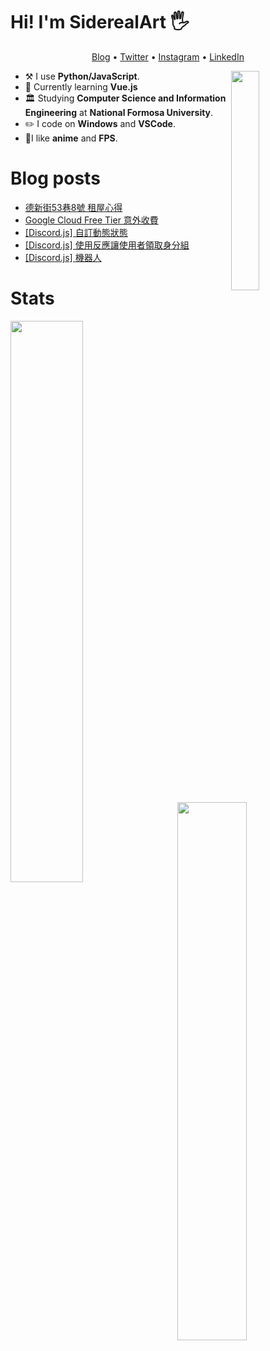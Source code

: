 # Hi! I'm SiderealArt 🖐

<p align="center">
  <a href="https://blog.siderealart.me">Blog</a> •
  <a href="https://twitter.com/siderealart">Twitter</a> •
  <a href="https://instagram.com/enfong_tsao">Instagram</a> •
  <a href="ww.linkedin.com/in/enfongtsao">LinkedIn</a>
</p>

[<img align="right" width="30%" src="https://spotify-github-profile.vercel.app/api/view?uid=11100682144&cover_image=true&theme=default">](https://spotify-github-profile.vercel.app/api/view?uid=11100682144&cover_image=true&theme=default)

-   :hammer_and_pick: I use **Python/JavaScript**.
-   🌱 Currently learning **Vue.js**
-   🏛 Studying **Computer Science and Information Engineering** at **National Formosa University**.
- ✏️ I code on **Windows** and **VSCode**.
- 💖I like **anime** and **FPS**.

# Blog posts
<!-- BLOG-POST-LIST:START -->
- [德新街53巷8號 租屋心得](https://blog.siderealart.me/p/apartment_rental/)
- [Google Cloud Free Tier 意外收費](https://blog.siderealart.me/p/gcp_charged/)
- [[Discord.js] 自訂動態狀態](https://blog.siderealart.me/p/discord_rpc/)
- [[Discord.js] 使用反應讓使用者領取身分組](https://blog.siderealart.me/p/discord_autorole/)
- [[Discord.js] 機器人](https://blog.siderealart.me/p/discord_basicbot/)
<!-- BLOG-POST-LIST:END -->

# Stats

[<img align="left" width="48%" src="https://github-readme-stats.vercel.app/api?username=SiderealArt&line_height=27.5">](https://github.com/SiderealArt)
[<img align="right" width="47%" src="https://github-readme-stats.vercel.app/api/wakatime?username=SiderealArt&layout=compact&custom_title=Language%20Used%20This%20Week&langs_count=10">](https://wakatime.com/@SiderealArt)
